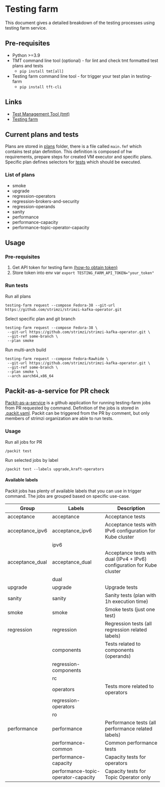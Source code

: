 # Testing farm

This document gives a detailed breakdown of the testing processes using testing farm service.

## Pre-requisites

* Python >=3.9
* TMT command line tool (optional) - for lint and check tmt formatted test plans and tests
  * `pip install tmt[all]`
* Testing farm command line tool - for trigger your test plan in testing-farm
  * `pip install tft-cli`

## Links

* [Test Management Tool (tmt)](https://tmt.readthedocs.io/en/latest/index.html)
* [Testing farm](https://docs.testing-farm.io/general/0.1/index.html)

## Current plans and tests
Plans are stored in [plans](./plans) folder, there is a file called `main.fmf` which contains test plan definition. 
This definition is composed of hw requirements, prepare steps for created VM executor and specific plans. Specific
plan defines selectors for [tests](./tests) which should be executed.

### List of plans
* smoke
* upgrade
* regression-operators
* regression-brokers-and-security
* regression-operands
* sanity
* performance
* performance-capacity
* performance-topic-operator-capacity

## Usage

### Pre-requisites
1. Get API token for testing farm [(how-to obtain token)](https://docs.testing-farm.io/general/0.1/onboarding.html)
2. Store token into env var ```export TESTING_FARM_API_TOKEN="your_token"```

### Run tests

Run all plans
```commandline
testing-farm request --compose Fedora-38 --git-url https://github.com/strimzi/strimzi-kafka-operator.git
```

Select specific plan and git branch
```commandline
testing-farm request --compose Fedora-38 \
 --git-url https://github.com/strimzi/strimzi-kafka-operator.git \
 --git-ref some-branch \
 --plan smoke
```

Run multi-arch build
```commandline
testing-farm request --compose Fedora-Rawhide \
 --git-url https://github.com/strimzi/strimzi-kafka-operator.git \
 --git-ref some-branch \
 --plan smoke \
 --arch aarch64,x86_64
```

## Packit-as-a-service for PR check

[Packit-as-a-service](https://github.com/marketplace/packit-as-a-service) is a github application
for running testing-farm jobs from PR requested by command. Definition of the jobs is stored in
[.packit.yaml](../../.packit.yaml). Packit can be triggered from the PR by comment, but only members of strimzi
organization are able to run tests.

### Usage

Run all jobs for PR
```
/packit test
```

Run selected jobs by label
```
/packit test --labels upgrade,kraft-operators
```

#### Available labels
Packit jobs has plenty of available labels that you can use in trigger command.
The jobs are grouped based on specific use-case.

| Group           | Labels                              | Description                                                             |
|-----------------|-------------------------------------|-------------------------------------------------------------------------|
| acceptance      | acceptance                          | Acceptance tests                                                        |
| acceptance_ipv6 | acceptance_ipv6                     | Acceptance tests with IPv6 configuration for Kube cluster               |
|                 | ipv6                                |                                                                         |
| acceptance_dual | acceptance_dual                     | Acceptance tests with dual (IPv4 + IPv6) configuration for Kube cluster |
|                 | dual                                |                                                                         |
| upgrade         | upgrade                             | Upgrade tests                                                           |
| sanity          | sanity                              | Sanity tests (plan with 1h execution time)                              |
| smoke           | smoke                               | Smoke tests (just one test)                                             |
| regression      | regression                          | Regression tests (all regression related labels)                        |
|                 | components                          | Tests related to components (operands)                                  |
|                 | regression-components               |                                                                         |
|                 | rc                                  |                                                                         |
|                 | operators                           | Tests more related to operators                                         |
|                 | regression-operators                |                                                                         |
|                 | ro                                  |                                                                         |
| performance     | performance                         | Performance tests (all performance related labels)                      |
|                 | performance-common                  | Common performance tests                                                |
|                 | performance-capacity                | Capacity tests for operators                                            |
|                 | performance-topic-operator-capacity | Capacity tests for Topic Operator only                                  |

